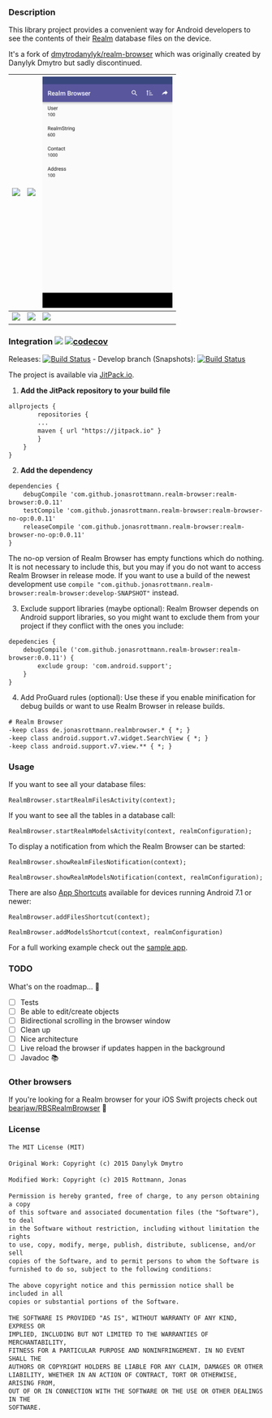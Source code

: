 ### Description

This library project provides a convenient way for Android developers to see the contents of their [Realm](https://github.com/realm/realm-java) database files on the device.

It's a fork of [dmytrodanylyk/realm-browser](https://github.com/dmytrodanylyk/realm-browser) which was originally created by Danylyk Dmytro but sadly discontinued.

<img src="screenshots/appshortcuts.png" width="256"> | <img src="screenshots/files.png" width="256"> | <img src="screenshots/models.png" width="256">
--- | --- | ---
<img src="screenshots/browser.png" width="256"> | <img src="screenshots/browser_fieldselection.png" width="256"> | <img src="screenshots/object.png" width="256">

### Integration [![](https://jitpack.io/v/jonasrottmann/realm-browser.svg)](https://jitpack.io/#jonasrottmann/realm-browser) [![codecov](https://codecov.io/gh/jonasrottmann/realm-browser/branch/release/graph/badge.svg)](https://codecov.io/gh/jonasrottmann/realm-browser)
Releases: [![Build Status](https://travis-ci.org/jonasrottmann/realm-browser.svg?branch=release)](https://travis-ci.org/jonasrottmann/realm-browser) - Develop branch (Snapshots): [![Build Status](https://travis-ci.org/jonasrottmann/realm-browser.svg?branch=develop)](https://travis-ci.org/jonasrottmann/realm-browser)

The project is available via [JitPack.io](https://jitpack.io/#jonasrottmann/realm-browser/).

1. **Add the JitPack repository to your build file**
  ```
  allprojects {
          repositories {
          ...
          maven { url "https://jitpack.io" }
          }
      }
  }
  ```

2. **Add the dependency**
  ```
  dependencies {
      debugCompile 'com.github.jonasrottmann.realm-browser:realm-browser:0.0.11'
      testCompile 'com.github.jonasrottmann.realm-browser:realm-browser-no-op:0.0.11'
      releaseCompile 'com.github.jonasrottmann.realm-browser:realm-browser-no-op:0.0.11'
  }
  ```
  The no-op version of Realm Browser has empty functions which do nothing. It is not necessary to include this, but you may if you do not want to access Realm Browser in release mode. If you want to use a build of the newest development use `compile "com.github.jonasrottmann.realm-browser:realm-browser:develop-SNAPSHOT"` instead.

3. Exclude support libraries (maybe optional): Realm Browser depends on Android support libraries, so you might want to exclude them from your project if they conflict with the ones you include:
  ```
  depedencies {
      debugCompile ('com.github.jonasrottmann.realm-browser:realm-browser:0.0.11') {
          exclude group: 'com.android.support';
      }
  }
  ```

4. Add ProGuard rules (optional): Use these if you enable minification for debug builds or want to use Realm Browser in release builds.
  ```
  # Realm Browser
  -keep class de.jonasrottmann.realmbrowser.* { *; }
  -keep class android.support.v7.widget.SearchView { *; }
  -keep class android.support.v7.view.** { *; }
  ```

### Usage

If you want to see all your database files:

```
RealmBrowser.startRealmFilesActivity(context);
```

If you want to see all the tables in a database call:

```
RealmBrowser.startRealmModelsActivity(context, realmConfiguration);
```

To display a notification from which the Realm Browser can be started:

```
RealmBrowser.showRealmFilesNotification(context);
```
```
RealmBrowser.showRealmModelsNotification(context, realmConfiguration);
```

There are also [App Shortcuts](https://developer.android.com/guide/topics/ui/shortcuts.html) available for devices running Android 7.1 or newer:

```
RealmBrowser.addFilesShortcut(context);
```
```
RealmBrowser.addModelsShortcut(context, realmConfiguration)
```

For a full working example check out the [sample app](https://github.com/jonasrottmann/realm-browser/blob/release/app/src/main/java/de/jonasrottmann/realmsample/MainActivity.java).

### TODO
What's on the roadmap... 🚀
- [ ] Tests
- [ ] Be able to edit/create objects
- [ ] Bidirectional scrolling in the browser window
- [ ] Clean up
- [ ] Nice architecture
- [ ] Live reload the browser if updates happen in the background
- [ ] Javadoc 📚

### Other browsers

If you're looking for a Realm browser for your iOS Swift projects check out [bearjaw/RBSRealmBrowser](https://github.com/bearjaw/RBSRealmBrowser) 🎉

### License

```
The MIT License (MIT)

Original Work: Copyright (c) 2015 Danylyk Dmytro

Modified Work: Copyright (c) 2015 Rottmann, Jonas

Permission is hereby granted, free of charge, to any person obtaining a copy
of this software and associated documentation files (the "Software"), to deal
in the Software without restriction, including without limitation the rights
to use, copy, modify, merge, publish, distribute, sublicense, and/or sell
copies of the Software, and to permit persons to whom the Software is
furnished to do so, subject to the following conditions:

The above copyright notice and this permission notice shall be included in all
copies or substantial portions of the Software.

THE SOFTWARE IS PROVIDED "AS IS", WITHOUT WARRANTY OF ANY KIND, EXPRESS OR
IMPLIED, INCLUDING BUT NOT LIMITED TO THE WARRANTIES OF MERCHANTABILITY,
FITNESS FOR A PARTICULAR PURPOSE AND NONINFRINGEMENT. IN NO EVENT SHALL THE
AUTHORS OR COPYRIGHT HOLDERS BE LIABLE FOR ANY CLAIM, DAMAGES OR OTHER
LIABILITY, WHETHER IN AN ACTION OF CONTRACT, TORT OR OTHERWISE, ARISING FROM,
OUT OF OR IN CONNECTION WITH THE SOFTWARE OR THE USE OR OTHER DEALINGS IN THE
SOFTWARE.
```

